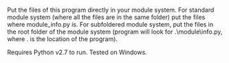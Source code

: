 Put the files of this program directly in your module system.
For standard module system (where all the files are in the same folder) put the files where module_info.py is.
For subfoldered module system, put the files in the root folder of the module system (program will look for .\module\info.py, where . is the location of the program).

Requires Python v2.7 to run. Tested on Windows.
